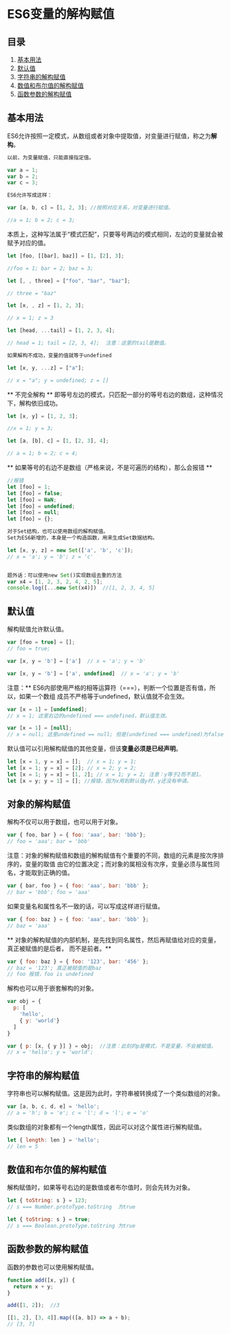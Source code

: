 # ES6变量的解构赋值 #

## 目录 ##

1. [基本用法](#href1)
2. [默认值](#href2)
3. [字符串的解构赋值](#href3)
4. [数值和布尔值的解构赋值](#href4)
5. [函数参数的解构赋值](#href5)

## <a name='href1'>基本用法</a> ##
ES6允许按照一定模式，从数组或者对象中提取值，对变量进行赋值，称之为**解构**。

```js
以前，为变量赋值，只能直接指定值。

var a = 1;
var b = 2;
var c = 3;
```

```js
ES6允许写成这样：

var [a, b, c] = [1, 2, 3]; //按照对应关系，对变量进行赋值。

//a = 1; b = 2; c = 3;
```
本质上，这种写法属于“模式匹配”，只要等号两边的模式相同，左边的变量就会被赋予对应的值。

```js
let [foo, [[bar], baz]] = [1, [2], 3];

//foo = 1; bar = 2; baz = 3;
```

```js
let [, , three] = ["foo", "bar", "baz"];

// three = "baz"
```

```js
let [x, , z] = [1, 2, 3];

// x = 1; z = 3
```

```js
let [head, ...tail] = [1, 2, 3, 4];

// head = 1; tail = [2, 3, 4];  注意：这里的tail是数值。

如果解构不成功，变量的值就等于undefined

let [x, y, ...z] = ["a"];

// x = "a"; y = undefined; z = []
```

** 不完全解构 **
即等号左边的模式，只匹配一部分的等号右边的数组，这种情况下，解构依旧成功。

```js
let [x, y] = [1, 2, 3];

//x = 1; y = 3;

let [a, [b], c] = [1, [2, 3], 4];

// a = 1; b = 2; c = 4;
```

** 如果等号的右边不是数组（严格来说，不是可遍历的结构），那么会报错 **

```js
//报错
let [foo] = 1;
let [foo] = false;
let [foo] = NaN;
let [foo] = undefined;
let [foo] = null;
let [foo] = {};
```

```js
对于Set结构，也可以使用数组的解构赋值。
Set为ES6新增的，本身是一个构造函数，用来生成Set数据结构。

let [x, y, z] = new Set(['a', 'b', 'c']);
// x = 'a'; y = 'b'; z = 'c'


题外话：可以使用new Set()实现数组去重的方法
var x4 = [1, 2, 3, 2, 4, 2, 5];
console.log([...new Set(x4)])  //[1, 2, 3, 4, 5]
```

## <a name='href2'>默认值</a> ##
解构赋值允许默认值。

```js
var [foo = true] = [];
// foo = true;

var [x, y = 'b'] = ['a']  // x = 'a'; y = 'b'

var [x, y = 'b'] = ['a', undefined]  // x = 'a'; y = 'b'
```
注意：** ES6内部使用严格的相等运算符（===），判断一个位置是否有值，所以，如果一个数组
成员不严格等于undefined，默认值就不会生效。

```js
var [x = 1] = [undefined];
// x = 1; 这里右边的undefined === undefined，默认值生效。

var [x = 1] = [null];
// x = null; 这里undefined == null; 但是(undefined === undefined)为false，默认值不生效。

```

默认值可以引用解构赋值的其他变量，但该**变量必须是已经声明**。

```js
let [x = 1, y = x] = [];  // x = 1; y = 1;
let [x = 1; y = x] = [2]; // x = 2; y = 2;
let [x = 1; y = x] = [1, 2]; // x = 1; y = 2; 注意：y等于2而不是1。
let [x = y; y = 1] = []; //报错，因为x用到默认值y时，y还没有申请。
```


## <a name='href3'>对象的解构赋值</a> ##
解构不仅可以用于数组，也可以用于对象。

```js
var { foo, bar } = { foo: 'aaa', bar: 'bbb'};
// foo = 'aaa'; bar = 'bbb'

```
注意：对象的解构赋值和数组的解构赋值有个重要的不同，数组的元素是按次序排序的，变量的取值
由它的位置决定；而对象的属相没有次序，变量必须与属性同名，才能取到正确的值。

```js
var { bar, foo } = { foo: 'aaa', bar: 'bbb' };
// bar = 'bbb'; foo = 'aaa'
```

如果变量名和属性名不一致的话，可以写成这样进行赋值。

```js
var { foo: baz } = { foo: 'aaa', bar: 'bbb' };
// baz = 'aaa'
```

** 对象的解构赋值的内部机制，是先找到同名属性，然后再赋值给对应的变量，真正被赋值的是后者，
而不是前者。**

```js
var { foo: baz } = { foo: '123', bar: '456' };
// baz = '123'; 真正被赋值的是baz
// foo 报错，foo is undefined

```

解构也可以用于嵌套解构的对象。

```js
var obj = {
  p: [
    'hello',
    { y: 'world'}
  ]
}

var { p: [x, { y }] } = obj;  //注意：此刻的p是模式，不是变量，不会被赋值。
// x = 'hello'; y = 'world';
```

## <a name='href3'>字符串的解构赋值</a> ##

字符串也可以解构赋值。这是因为此时，字符串被转换成了一个类似数组的对象。

```js
var [a, b, c, d, e] = 'hello';
// a = 'h'; b = 'e'; c = 'l'; d = 'l'; e = 'o'
```

类似数组的对象都有一个length属性，因此可以对这个属性进行解构赋值。

```js
let { length: len } = 'hello';
// len = 5
```


## <a>数值和布尔值的解构赋值</a> ##

解构赋值时，如果等号右边的是数值或者布尔值时，则会先转为对象。

```js
let { toString: s } = 123;
// s === Number.protoType.toString  为true

let { toString: s } = true;
// s === Boolean.protoType.toString 为true
```


## <a name='href5'>函数参数的解构赋值</a> ##
函数的参数也可以使用解构赋值。

```js
function add([x, y]) {
  return x + y;
}

add([1, 2]);  //3
```

```js
[[1, 2], [3, 4]].map(([a, b]) => a + b);
// [3, 7]
```
